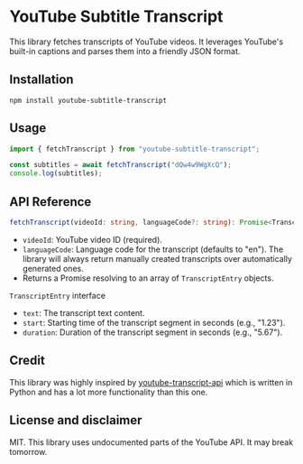 # YouTube Subtitle Transcript

This library fetches transcripts of YouTube videos. It leverages YouTube's built-in captions and parses them into a friendly JSON format.

## Installation

`npm install youtube-subtitle-transcript`

## Usage

```ts
import { fetchTranscript } from "youtube-subtitle-transcript";

const subtitles = await fetchTranscript("dQw4w9WgXcQ");
console.log(subtitles);
```

## API Reference

```ts
fetchTranscript(videoId: string, languageCode?: string): Promise<TranscriptEntry[]>
```

- `videoId`: YouTube video ID (required).
- `languageCode`: Language code for the transcript (defaults to "en"). The library will always return manually created transcripts over automatically generated ones.
- Returns a Promise resolving to an array of `TranscriptEntry` objects.

`TranscriptEntry` interface

- `text`: The transcript text content.
- `start`: Starting time of the transcript segment in seconds (e.g., "1.23").
- `duration`: Duration of the transcript segment in seconds (e.g., "5.67").

## Credit

This library was highly inspired by [youtube-transcript-api](https://github.com/jdepoix/youtube-transcript-api) which is written in Python and has a lot more functionality than this one.

## License and disclaimer

MIT. This library uses undocumented parts of the YouTube API. It may break tomorrow.
